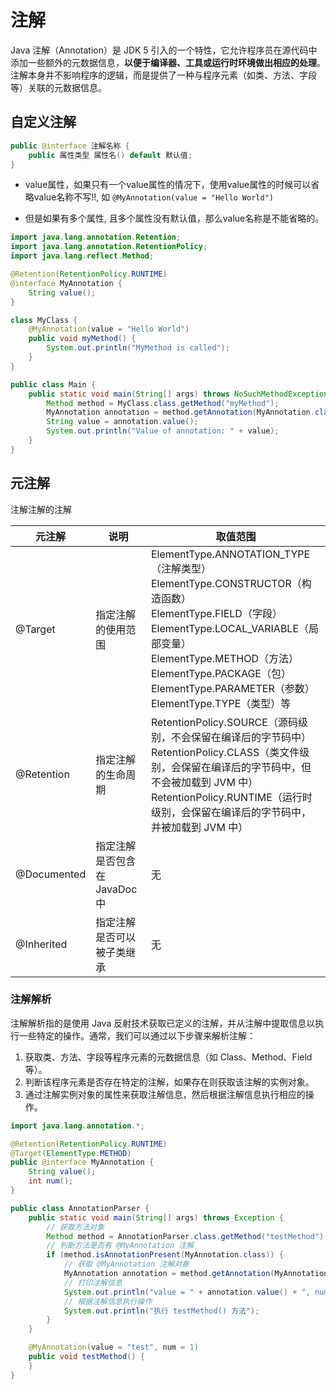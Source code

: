 # 注解

Java 注解（Annotation）是 JDK 5 引入的一个特性，它允许程序员在源代码中添加一些额外的元数据信息，**以便于编译器、工具或运行时环境做出相应的处理**。注解本身并不影响程序的逻辑，而是提供了一种与程序元素（如类、方法、字段等）关联的元数据信息。

## 自定义注解

```java
public @interface 注解名称 {
    public 属性类型 属性名() default 默认值;
}

```

- value属性，如果只有一个value属性的情况下，使用value属性的时候可以省略value名称不写!!, 如 `@MyAnnotation(value = "Hello World")`

- 但是如果有多个属性,  且多个属性没有默认值，那么value名称是不能省略的。

```java
import java.lang.annotation.Retention;
import java.lang.annotation.RetentionPolicy;
import java.lang.reflect.Method;

@Retention(RetentionPolicy.RUNTIME)
@interface MyAnnotation {
    String value();
}

class MyClass {
    @MyAnnotation(value = "Hello World")
    public void myMethod() {
        System.out.println("MyMethod is called");
    }
}

public class Main {
    public static void main(String[] args) throws NoSuchMethodException {
        Method method = MyClass.class.getMethod("myMethod");
        MyAnnotation annotation = method.getAnnotation(MyAnnotation.class);
        String value = annotation.value();
        System.out.println("Value of annotation: " + value);
    }
}

```

## 元注解

注解注解的注解

| 元注解      | 说明                          | 取值范围                                                     |
| ----------- | ----------------------------- | ------------------------------------------------------------ |
| @Target     | 指定注解的使用范围            | ElementType.ANNOTATION_TYPE（注解类型）<br/>ElementType.CONSTRUCTOR（构造函数）<br/>ElementType.FIELD（字段）<br/>ElementType.LOCAL_VARIABLE（局部变量）<br/>ElementType.METHOD（方法）<br/>ElementType.PACKAGE（包）<br/>ElementType.PARAMETER（参数）<br/>ElementType.TYPE（类型）等 |
| @Retention  | 指定注解的生命周期            | RetentionPolicy.SOURCE（源码级别，不会保留在编译后的字节码中）<br/>RetentionPolicy.CLASS（类文件级别，会保留在编译后的字节码中，但不会被加载到 JVM 中）<br/>RetentionPolicy.RUNTIME（运行时级别，会保留在编译后的字节码中，并被加载到 JVM 中） |
| @Documented | 指定注解是否包含在 JavaDoc 中 | 无                                                           |
| @Inherited  | 指定注解是否可以被子类继承    | 无                                                           |

### 注解解析

注解解析指的是使用 Java 反射技术获取已定义的注解，并从注解中提取信息以执行一些特定的操作。通常，我们可以通过以下步骤来解析注解：

1. 获取类、方法、字段等程序元素的元数据信息（如 Class、Method、Field 等）。
2. 判断该程序元素是否存在特定的注解，如果存在则获取该注解的实例对象。
3. 通过注解实例对象的属性来获取注解信息，然后根据注解信息执行相应的操作。

```java
import java.lang.annotation.*;

@Retention(RetentionPolicy.RUNTIME)
@Target(ElementType.METHOD)
public @interface MyAnnotation {
    String value();
    int num();
}

```

```java
public class AnnotationParser {
    public static void main(String[] args) throws Exception {
        // 获取方法对象
        Method method = AnnotationParser.class.getMethod("testMethod");
        // 判断方法是否有 @MyAnnotation 注解
        if (method.isAnnotationPresent(MyAnnotation.class)) {
            // 获取 @MyAnnotation 注解对象
            MyAnnotation annotation = method.getAnnotation(MyAnnotation.class);
            // 打印注解信息
            System.out.println("value = " + annotation.value() + ", num = " + annotation.num());
            // 根据注解信息执行操作
            System.out.println("执行 testMethod() 方法");
        }
    }

    @MyAnnotation(value = "test", num = 1)
    public void testMethod() {
    }
}

```
